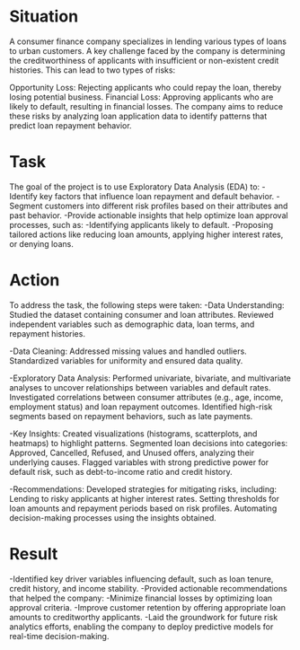 # Situation
A consumer finance company specializes in lending various types of loans to urban customers. A key challenge faced by the company is determining the creditworthiness of applicants with insufficient or non-existent credit histories. This can lead to two types of risks:

Opportunity Loss: Rejecting applicants who could repay the loan, thereby losing potential business.
Financial Loss: Approving applicants who are likely to default, resulting in financial losses.
The company aims to reduce these risks by analyzing loan application data to identify patterns that predict loan repayment behavior.

# Task

The goal of the project is to use Exploratory Data Analysis (EDA) to:
-Identify key factors that influence loan repayment and default behavior.
-Segment customers into different risk profiles based on their attributes and past behavior.
-Provide actionable insights that help optimize loan approval processes, such as:
-Identifying applicants likely to default.
-Proposing tailored actions like reducing loan amounts, applying higher interest rates, or denying loans.

# Action

To address the task, the following steps were taken:
-Data Understanding:
Studied the dataset containing consumer and loan attributes.
Reviewed independent variables such as demographic data, loan terms, and repayment histories.

-Data Cleaning:
Addressed missing values and handled outliers.
Standardized variables for uniformity and ensured data quality.

-Exploratory Data Analysis:
Performed univariate, bivariate, and multivariate analyses to uncover relationships between variables and default rates.
Investigated correlations between consumer attributes (e.g., age, income, employment status) and loan repayment outcomes.
Identified high-risk segments based on repayment behaviors, such as late payments.

-Key Insights:
Created visualizations (histograms, scatterplots, and heatmaps) to highlight patterns.
Segmented loan decisions into categories: Approved, Cancelled, Refused, and Unused offers, analyzing their underlying causes.
Flagged variables with strong predictive power for default risk, such as debt-to-income ratio and credit history.

-Recommendations:
Developed strategies for mitigating risks, including:
Lending to risky applicants at higher interest rates.
Setting thresholds for loan amounts and repayment periods based on risk profiles.
Automating decision-making processes using the insights obtained.


# Result

-Identified key driver variables influencing default, such as loan tenure, credit history, and income stability.
-Provided actionable recommendations that helped the company:
-Minimize financial losses by optimizing loan approval criteria.
-Improve customer retention by offering appropriate loan amounts to creditworthy applicants.
-Laid the groundwork for future risk analytics efforts, enabling the company to deploy predictive models for real-time decision-making.
